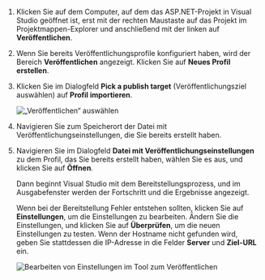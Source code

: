 
1. Klicken Sie auf dem Computer, auf dem das ASP.NET-Projekt in Visual Studio geöffnet ist, erst mit der rechten Maustaste auf das Projekt im Projektmappen-Explorer und anschließend mit der linken auf **Veröffentlichen**.

1. Wenn Sie bereits Veröffentlichungsprofile konfiguriert haben, wird der Bereich **Veröffentlichen** angezeigt. Klicken Sie auf **Neues Profil erstellen**.

1. Klicken Sie im Dialogfeld **Pick a publish target** (Veröffentlichungsziel auswählen) auf **Profil importieren**.

    ![„Veröffentlichen“ auswählen](../../deployment/media/tutorial-publish-tool-import-profile.png)

1. Navigieren Sie zum Speicherort der Datei mit Veröffentlichungseinstellungen, die Sie bereits erstellt haben.

1. Navigieren Sie im Dialogfeld **Datei mit Veröffentlichungseinstellungen** zu dem Profil, das Sie bereits erstellt haben, wählen Sie es aus, und klicken Sie auf **Öffnen**.

    Dann beginnt Visual Studio mit dem Bereitstellungsprozess, und im Ausgabefenster werden der Fortschritt und die Ergebnisse angezeigt.

    Wenn bei der Bereitstellung Fehler entstehen sollten, klicken Sie auf **Einstellungen**, um die Einstellungen zu bearbeiten. Ändern Sie die Einstellungen, und klicken Sie auf **Überprüfen**, um die neuen Einstellungen zu testen. Wenn der Hostname nicht gefunden wird, geben Sie stattdessen die IP-Adresse in die Felder **Server** und **Ziel-URL** ein.

    ![Bearbeiten von Einstellungen im Tool zum Veröffentlichen](../../deployment/media/tutorial-configure-publish-settings-in-tool.png)
